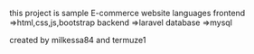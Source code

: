 this project is sample E-commerce website
languages frontend =>html,css,js,bootstrap 
backend =>laravel
database =>mysql


created by milkessa84 and termuze1 